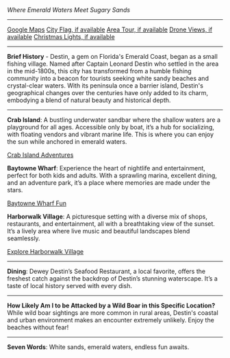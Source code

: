 *Where Emerald Waters Meet Sugary Sands*

---

[Google Maps](https://www.google.com/maps/place/Destin,+FL/data=!3m1!1e3)
[City Flag, if available](https://www.google.com/search?tbm=isch&q=Destin+FL+Flag+Picture)
[Area Tour, if available](https://www.youtube.com/results?search_query=Destin+FL+4k+tour)
[Drone Views, if available](https://www.youtube.com/results?search_query=Destin+FL+4k+drone)
[Christmas Lights, if available](https://www.youtube.com/results?search_query=Destin+FL+christmas+lights)

---

**Brief History** - Destin, a gem on Florida's Emerald Coast, began as a small fishing village. Named after Captain Leonard Destin who settled in the area in the mid-1800s, this city has transformed from a humble fishing community into a beacon for tourists seeking white sandy beaches and crystal-clear waters. With its peninsula once a barrier island, Destin's geographical changes over the centuries have only added to its charm, embodying a blend of natural beauty and historical depth.

---

**Crab Island**: A bustling underwater sandbar where the shallow waters are a playground for all ages. Accessible only by boat, it’s a hub for socializing, with floating vendors and vibrant marine life. This is where you can enjoy the sun while anchored in emerald waters.

  [Crab Island Adventures](https://www.youtube.com/results?search_query=Destin+FL+Crab+Island)

**Baytowne Wharf**: Experience the heart of nightlife and entertainment, perfect for both kids and adults. With a sprawling marina, excellent dining, and an adventure park, it’s a place where memories are made under the stars.

  [Baytowne Wharf Fun](https://www.youtube.com/results?search_query=Destin+FL+Baytowne+Wharf)

**Harborwalk Village**: A picturesque setting with a diverse mix of shops, restaurants, and entertainment, all with a breathtaking view of the sunset. It’s a lively area where live music and beautiful landscapes blend seamlessly.

  [Explore Harborwalk Village](https://www.youtube.com/results?search_query=Destin+FL+Harborwalk+Village)

---

**Dining**: Dewey Destin’s Seafood Restaurant, a local favorite, offers the freshest catch against the backdrop of Destin’s stunning waterscape. It’s a taste of local history served with every dish.

---

**How Likely Am I to be Attacked by a Wild Boar in this Specific Location?** While wild boar sightings are more common in rural areas, Destin's coastal and urban environment makes an encounter extremely unlikely. Enjoy the beaches without fear!

---

**Seven Words**: White sands, emerald waters, endless fun awaits.